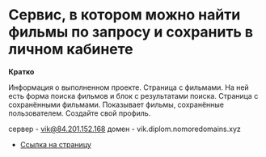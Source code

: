 #  Сервис, в котором можно найти фильмы по запросу и сохранить в личном кабинете


**Кратко**

Информация о выполненном проекте.
Страница с фильмами. На ней есть форма поиска фильмов и блок с результатами поиска.
Страница с сохранёнными фильмами. Показывает фильмы, сохранённые пользователем.
Создайте свой профиль.


 сервер - vik@84.201.152.168
 домен - vik.diplom.nomoredomains.xyz
* [Ссылка на страницу](http://vik.diplom.nomoredomains.xyz)